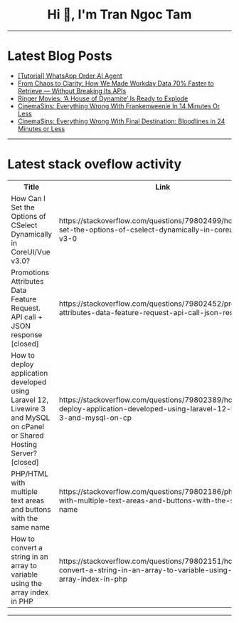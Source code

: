 <h1 align="center">Hi 👋, I'm Tran Ngoc Tam</h1>

---

# Latest Blog Posts 
<!-- BLOG-POST-LIST:START -->
- [[Tutorial] WhatsApp Order AI Agent](https://dev.to/necatiozmen/tutorial-whatsapp-order-ai-agent-3kph)
- [From Chaos to Clarity: How We Made Workday Data 70% Faster to Retrieve — Without Breaking Its APIs](https://dev.to/genesis_technologies/from-chaos-to-clarity-how-we-made-workday-data-70-faster-to-retrieve-without-breaking-its-apis-48h2)
- [Ringer Movies: ‘A House of Dynamite’ Is Ready to Explode](https://dev.to/popcorn_movies/ringer-movies-a-house-of-dynamite-is-ready-to-explode-43g9)
- [CinemaSins: Everything Wrong With Frankenweenie In 14 Minutes Or Less](https://dev.to/popcorn_movies/cinemasins-everything-wrong-with-frankenweenie-in-14-minutes-or-less-2odc)
- [CinemaSins: Everything Wrong With Final Destination: Bloodlines in 24 Minutes or Less](https://dev.to/popcorn_movies/cinemasins-everything-wrong-with-final-destination-bloodlines-in-24-minutes-or-less-1ln8)
<!-- BLOG-POST-LIST:END -->

---

# Latest stack oveflow activity
<table>
  <tr><th>Title</th><th>Link</th></tr>
  <!-- STACKOVERFLOW:START --><tr><td>How Can I Set the Options of CSelect Dynamically in CoreUI/Vue v3.0?</td><td>https://stackoverflow.com/questions/79802499/how-can-i-set-the-options-of-cselect-dynamically-in-coreui-vue-v3-0</td></tr><tr><td>Promotions Attributes Data Feature Request. API call + JSON response [closed]</td><td>https://stackoverflow.com/questions/79802452/promotions-attributes-data-feature-request-api-call-json-response</td></tr><tr><td>How to deploy application developed using Laravel 12, Livewire 3 and MySQL on cPanel or Shared Hosting Server? [closed]</td><td>https://stackoverflow.com/questions/79802389/how-to-deploy-application-developed-using-laravel-12-livewire-3-and-mysql-on-cp</td></tr><tr><td>PHP/HTML with multiple text areas and buttons with the same name</td><td>https://stackoverflow.com/questions/79802186/php-html-with-multiple-text-areas-and-buttons-with-the-same-name</td></tr><tr><td>How to convert a string in an array to variable using the array index in PHP</td><td>https://stackoverflow.com/questions/79802151/how-to-convert-a-string-in-an-array-to-variable-using-the-array-index-in-php</td></tr><!-- STACKOVERFLOW:END -->
</table>

---



